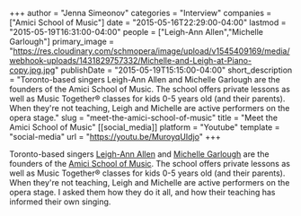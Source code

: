 +++
author = "Jenna Simeonov"
categories = "Interview"
companies = ["Amici School of Music"]
date = "2015-05-16T22:29:00-04:00"
lastmod = "2015-05-19T16:31:00-04:00"
people = ["Leigh-Ann Allen","Michelle Garlough"]
primary_image = "https://res.cloudinary.com/schmopera/image/upload/v1545409169/media/webhook-uploads/1431829757332/Michelle-and-Leigh-at-Piano-copy.jpg.jpg"
publishDate = "2015-05-19T15:15:00-04:00"
short_description = "Toronto-based singers Leigh-Ann Allen and Michelle Garlough are the founders of the Amici School of Music. The school offers private lessons as well as Music Together® classes for kids 0-5 years old (and their parents). When they&#039;re not teaching, Leigh and Michelle are active performers on the opera stage."
slug = "meet-the-amici-school-of-music"
title = "Meet the Amici School of Music"
[[social_media]]
platform = "Youtube"
template = "social-media"
url = "https://youtu.be/MuroyqUIdjo"
+++

Toronto-based singers [Leigh-Ann Allen](/scene/people/leigh-ann-allen/) and [Michelle Garlough](/scene/people/michelle-garlough/) are the founders of the [Amici School of Music](http://amicimusicschool.com/). The school offers private lessons as well as Music Together® classes for kids 0-5 years old (and their parents). When they're not teaching, Leigh and Michelle are active performers on the opera stage. I asked them how they do it all, and how their teaching has informed their own singing.

